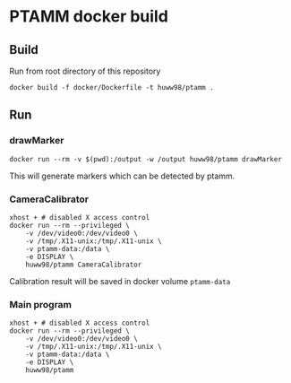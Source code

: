 # PTAMM docker build

## Build

Run from root directory of this repository
```shell
docker build -f docker/Dockerfile -t huww98/ptamm .
```

## Run

### drawMarker

```shell
docker run --rm -v $(pwd):/output -w /output huww98/ptamm drawMarker
```
This will generate markers which can be detected by ptamm. 

### CameraCalibrator

```shell
xhost + # disabled X access control
docker run --rm --privileged \
    -v /dev/video0:/dev/video0 \
    -v /tmp/.X11-unix:/tmp/.X11-unix \
    -v ptamm-data:/data \
    -e DISPLAY \
    huww98/ptamm CameraCalibrator
```
Calibration result will be saved in docker volume `ptamm-data`

### Main program

```shell
xhost + # disabled X access control
docker run --rm --privileged \
    -v /dev/video0:/dev/video0 \
    -v /tmp/.X11-unix:/tmp/.X11-unix \
    -v ptamm-data:/data \
    -e DISPLAY \
    huww98/ptamm
```